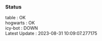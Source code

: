 ### Status


table : OK  
hogwarts : OK  
icy-bot : DOWN  
Latest Update : 2023-08-31 10:09:07.277175
